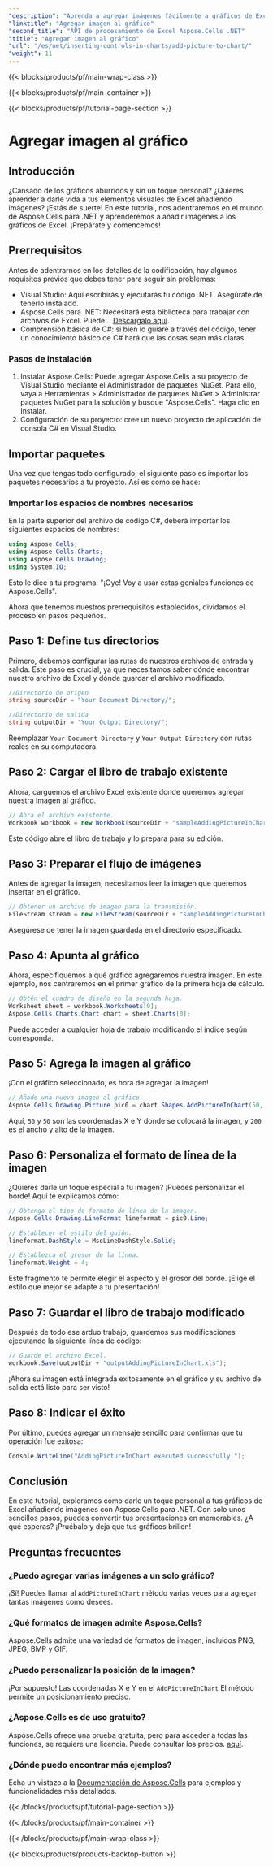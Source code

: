 ```yaml
---
"description": "Aprenda a agregar imágenes fácilmente a gráficos de Excel con Aspose.Cells para .NET. Mejore sus gráficos y presentaciones en tan solo unos pasos."
"linktitle": "Agregar imagen al gráfico"
"second_title": "API de procesamiento de Excel Aspose.Cells .NET"
"title": "Agregar imagen al gráfico"
"url": "/es/net/inserting-controls-in-charts/add-picture-to-chart/"
"weight": 11
---
```


{{< blocks/products/pf/main-wrap-class >}}

{{< blocks/products/pf/main-container >}}

{{< blocks/products/pf/tutorial-page-section >}}

# Agregar imagen al gráfico

## Introducción

¿Cansado de los gráficos aburridos y sin un toque personal? ¿Quieres aprender a darle vida a tus elementos visuales de Excel añadiendo imágenes? ¡Estás de suerte! En este tutorial, nos adentraremos en el mundo de Aspose.Cells para .NET y aprenderemos a añadir imágenes a los gráficos de Excel. ¡Prepárate y comencemos!

## Prerrequisitos

Antes de adentrarnos en los detalles de la codificación, hay algunos requisitos previos que debes tener para seguir sin problemas:

- Visual Studio: Aquí escribirás y ejecutarás tu código .NET. Asegúrate de tenerlo instalado.
- Aspose.Cells para .NET: Necesitará esta biblioteca para trabajar con archivos de Excel. Puede... [Descárgalo aquí](https://releases.aspose.com/cells/net/).
- Comprensión básica de C#: si bien lo guiaré a través del código, tener un conocimiento básico de C# hará que las cosas sean más claras.

### Pasos de instalación

1. Instalar Aspose.Cells: Puede agregar Aspose.Cells a su proyecto de Visual Studio mediante el Administrador de paquetes NuGet. Para ello, vaya a Herramientas > Administrador de paquetes NuGet > Administrar paquetes NuGet para la solución y busque "Aspose.Cells". Haga clic en Instalar.
2. Configuración de su proyecto: cree un nuevo proyecto de aplicación de consola C# en Visual Studio.

## Importar paquetes

Una vez que tengas todo configurado, el siguiente paso es importar los paquetes necesarios a tu proyecto. Así es como se hace:

### Importar los espacios de nombres necesarios

En la parte superior del archivo de código C#, deberá importar los siguientes espacios de nombres:

```csharp
using Aspose.Cells;
using Aspose.Cells.Charts;
using Aspose.Cells.Drawing;
using System.IO;
```

Esto le dice a tu programa: "¡Oye! Voy a usar estas geniales funciones de Aspose.Cells".

Ahora que tenemos nuestros prerrequisitos establecidos, dividamos el proceso en pasos pequeños. 

## Paso 1: Define tus directorios

Primero, debemos configurar las rutas de nuestros archivos de entrada y salida. Este paso es crucial, ya que necesitamos saber dónde encontrar nuestro archivo de Excel y dónde guardar el archivo modificado.

```csharp
//Directorio de origen
string sourceDir = "Your Document Directory/";

//Directorio de salida
string outputDir = "Your Output Directory/";
```

Reemplazar `Your Document Directory` y `Your Output Directory` con rutas reales en su computadora. 

## Paso 2: Cargar el libro de trabajo existente

Ahora, carguemos el archivo Excel existente donde queremos agregar nuestra imagen al gráfico.

```csharp
// Abra el archivo existente.
Workbook workbook = new Workbook(sourceDir + "sampleAddingPictureInChart.xls");
```

Este código abre el libro de trabajo y lo prepara para su edición.

## Paso 3: Preparar el flujo de imágenes

Antes de agregar la imagen, necesitamos leer la imagen que queremos insertar en el gráfico. 

```csharp
// Obtener un archivo de imagen para la transmisión.
FileStream stream = new FileStream(sourceDir + "sampleAddingPictureInChart.png", FileMode.Open, FileAccess.Read);
```

Asegúrese de tener la imagen guardada en el directorio especificado.

## Paso 4: Apunta al gráfico

Ahora, especifiquemos a qué gráfico agregaremos nuestra imagen. En este ejemplo, nos centraremos en el primer gráfico de la primera hoja de cálculo.

```csharp
// Obtén el cuadro de diseño en la segunda hoja.
Worksheet sheet = workbook.Worksheets[0];
Aspose.Cells.Charts.Chart chart = sheet.Charts[0];
```

Puede acceder a cualquier hoja de trabajo modificando el índice según corresponda.

## Paso 5: Agrega la imagen al gráfico

¡Con el gráfico seleccionado, es hora de agregar la imagen! 

```csharp
// Añade una nueva imagen al gráfico.
Aspose.Cells.Drawing.Picture pic0 = chart.Shapes.AddPictureInChart(50, 50, stream, 200, 200);
```

Aquí, `50` y `50` son las coordenadas X e Y donde se colocará la imagen, y `200` es el ancho y alto de la imagen.

## Paso 6: Personaliza el formato de línea de la imagen

¿Quieres darle un toque especial a tu imagen? ¡Puedes personalizar el borde! Aquí te explicamos cómo:

```csharp
// Obtenga el tipo de formato de línea de la imagen.
Aspose.Cells.Drawing.LineFormat lineformat = pic0.Line; 

// Establecer el estilo del guión.
lineformat.DashStyle = MsoLineDashStyle.Solid;

// Establezca el grosor de la línea.
lineformat.Weight = 4;    
```

Este fragmento te permite elegir el aspecto y el grosor del borde. ¡Elige el estilo que mejor se adapte a tu presentación!

## Paso 7: Guardar el libro de trabajo modificado

Después de todo ese arduo trabajo, guardemos sus modificaciones ejecutando la siguiente línea de código:

```csharp
// Guarde el archivo Excel.
workbook.Save(outputDir + "outputAddingPictureInChart.xls");
```

¡Ahora su imagen está integrada exitosamente en el gráfico y su archivo de salida está listo para ser visto!

## Paso 8: Indicar el éxito

Por último, puedes agregar un mensaje sencillo para confirmar que tu operación fue exitosa:

```csharp
Console.WriteLine("AddingPictureInChart executed successfully.");
```

## Conclusión

En este tutorial, exploramos cómo darle un toque personal a tus gráficos de Excel añadiendo imágenes con Aspose.Cells para .NET. Con solo unos sencillos pasos, puedes convertir tus presentaciones en memorables. ¿A qué esperas? ¡Pruébalo y deja que tus gráficos brillen!

## Preguntas frecuentes

### ¿Puedo agregar varias imágenes a un solo gráfico?
¡Sí! Puedes llamar al `AddPictureInChart` método varias veces para agregar tantas imágenes como desees.

### ¿Qué formatos de imagen admite Aspose.Cells?
Aspose.Cells admite una variedad de formatos de imagen, incluidos PNG, JPEG, BMP y GIF.

### ¿Puedo personalizar la posición de la imagen?
¡Por supuesto! Las coordenadas X e Y en el `AddPictureInChart` El método permite un posicionamiento preciso.

### ¿Aspose.Cells es de uso gratuito?
Aspose.Cells ofrece una prueba gratuita, pero para acceder a todas las funciones, se requiere una licencia. Puede consultar los precios. [aquí](https://purchase.aspose.com/buy).

### ¿Dónde puedo encontrar más ejemplos?
Echa un vistazo a la [Documentación de Aspose.Cells](https://reference.aspose.com/cells/net/) para ejemplos y funcionalidades más detallados.

{{< /blocks/products/pf/tutorial-page-section >}}

{{< /blocks/products/pf/main-container >}}

{{< /blocks/products/pf/main-wrap-class >}}

{{< blocks/products/products-backtop-button >}}